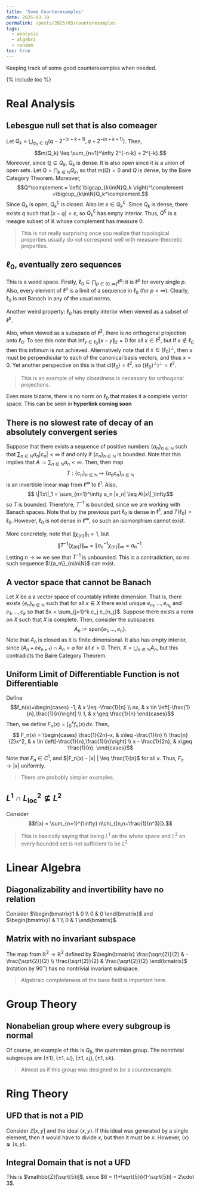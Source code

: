 ```yaml
---
title: 'Some Counterexamples'
date: 2025-03-19
permalink: /posts/2025/03/counterexamples
tags:
  - analysis
  - algebra
  - random
toc: true
---
```

Keeping track of some good counterexamples when needed.

{% include toc %}

# Real Analysis
## Lebesgue null set that is also comeager
Let $Q_{k} = \bigcup_{q_n\in \mathbb{Q}}(q- 2^{-(n+k+1)}, q+2^{-(n+k+1)})$.
Then,
$$m(Q_k) \leq \sum_{n=1}^\infty 2^{-n-k} = 2^{-k}.$$
Moreover, since $\mathbb{Q}\subseteq Q_k$, $Q_k$ is dense.
It is also open since it is a union of open sets.
Let $Q = \bigcap_{k\in\mathbb{N}}Q_k$, so that $m(Q) = 0$ and $Q$ is dense, by the Baire Category Theorem.
Moreover,
$$Q^\complement = \left( \bigcap_{k\in\N}Q_k \right)^\complement =\bigcup_{k\in\N}Q_k^\complement.$$
Since $Q_k$ is open, $Q_k^\complement$ is closed.
Also let $x\in Q_k^\complement$.
Since $Q_k$ is dense, there exists $q$ such that $|x-q| < \varepsilon$, so $Q_k^\complement$ has empty interior.
Thus, $Q^\complement$ is a meagre subset of $\mathbb{R}$ whose complement has measure 0.

> This is not really surprising once you realize that topological properties usually do not correspond well with measure-theoretic properties.

## $\ell_0$, eventually zero sequences
This is a weird space.
Firstly, $\ell_0\subseteq\bigcap_{p\in (0,\infty]}\ell^p$: it is $\ell^p$ for every single $p$.
Also, every element of $\ell^p$ is a limit of a sequence in $\ell_0$ (for $p<\infty$).
Clearly, $\ell_0$ is not Banach in any of the usual norms.

Another weird property: $\ell_0$ has empty interior when viewed as a subset of $\ell^p$.

Also, when viewed as a subspace of $\ell^2$, there is _no_ orthogonal projection onto $\ell_0$. To see this note that $\inf_{y\in\ell_0}\|x-y\|_2 = 0$ for all $x\in\ell^2$, but if $x\notin\ell_0$ then this infimum is not achieved.
Alternatively note that if $x\in(\ell_0)^\perp$, then $x$ must be perpendicular to each of the canonical basis vectors, and thus $x = 0$.
Yet another perspective on this is that $\mathrm{cl}(\ell_0) = \ell^2$, so $((\ell_0)^\perp)^\perp = \ell^2$.
>This is an example of why closedness is necessary for orthogonal projections.

Even more bizarre, there is no norm on $\ell_0$ that makes it a complete vector space.
This can be seen in **hyperlink coming soon**

## There is no slowest rate of decay of an absolutely convergent series
Suppose that there exists a sequence of positive numbers $\{a_n\}_{n\in\mathbb{N}}$ such that $\sum_{n\in\mathbb{N}}a_n|c_n| < \infty$ if and only if $\{c_n\}_{n\in\mathbb{N}}$ is bounded.
Note that this implies that $A := \sum_{n\in\mathbb{N}}a_n <\infty$.
Then, then map 
$$T:\{c_n\}_{n\in\mathbb{N}}\mapsto\{a_nc_n\}_{n\in\mathbb{N}}$$
is an invertible linear map from $\ell^\infty$ to $\ell^1$.
Also,
$$ \|Tx\|_1 = \sum_{n=1}^\infty a_n |x_n| \leq A\|x\|_\infty$$
so $T$ is bounded.
Therefore, $T^{-1}$ is bounded, since we are working with Banach spaces.
Note that by the previous part $\ell_0$ is dense in $\ell^1$, and $T(\ell_0)= \ell_0$.
However, $\ell_0$ is not dense in $\ell^\infty$, so such an isomorphism cannot exist.

More concretely, note that $\|\chi_{\{n\}}\|_1 = 1$, but
$$ \|T^{-1}(\chi_{\{n\}})\|_\infty = \|a_n^{-1}\chi_{\{n\}}\|_\infty = a_n^{-1}.$$
Letting $n\to\infty$ we see that $T^{-1}$ is unbounded.
This is a contradiction, so no such sequence $\{a_n\}_{n\in\N}$ can exist.

## A vector space that cannot be Banach
Let $X$ be a a vector space of countably infinite dimension.
That is, there exists $\{e_n\}_{n\in\mathbb{N}}$ such that for all $x\in X$ there exist unique $e_{n_1},\dots, e_{n_k}$ and $c_1,\dots,c_k$ so that $x = \sum_{j=1}^k c_j e_{n_j}$.
Suppose there exists a norm on $X$ such that $X$ is complete.
Then, consider the subspaces 
$$A_n := \mathrm{span}\{e_1,\dots,e_n\}.$$
Note that $A_n$ is closed as it is finite dimensional.
It also has empty interior, since $(A_n + \varepsilon e_{n+1}) \cap A_n = \varnothing$ for all $\varepsilon > 0$.
Then, $X = \bigcup_{n\in\mathbb{N}}A_n$, but this contradicts the Baire Category Theorem.

## Uniform Limit of Differentiable Function is not Differentiable
Define
$$f_n(x)=\begin{cases}
-1, & x \leq -\frac{1}{n} \\
nx, & x \in \left[-\frac{1}{n},\frac{1}{n}\right] \\
1, & x \geq \frac{1}{n}
\end{cases}$$
Then, we define $F_n(x) = \int_{0}^x f_n(x)\,dx$.
Then,
$$ F_n(x) = \begin{cases}
    \frac{1}{2n}-x, & x\leq -\frac{1}{n} \\
    \frac{n}{2}x^2, & x \in \left[-\frac{1}{n},\frac{1}{n}\right] \\
    x - \frac{1}{2n}, & x\geq \frac{1}{n}.
\end{cases}$$
Note that $F_n\in C^1$, and $|F_n(x) - |x| | \leq \frac{1}{n}$ for all $x$.
Thus, $F_n\to |x|$ uniformly.

> There are probably simpler examples.

## $L^1\cap L^2_{\text{loc}} \not\subseteq L^2$
Consider
$$f(x) = \sum_{n=1}^{\infty} n\chi_{[n,n+\frac{1}{n^3}]}.$$
> This is basically saying that being $L^1$ on the whole space and $L^2$ on every bounded set is not sufficient to be $L^2$

# Linear Algebra
## Diagonalizability and invertibility have no relation
Consider $\begin{bmatrix}1 & 0 \\ 0 & 0 \end{bmatrix}$ and $\begin{bmatrix}1 & 1 \\ 0 & 1 \end{bmatrix}$.

## Matrix with no invariant subspace
The map from $\mathbb{R}^2\to\mathbb{R}^2$ defined by $\begin{bmatrix}
\frac{\sqrt{2}}{2} & -\frac{\sqrt{2}}{2} \\ \frac{\sqrt{2}}{2} & \frac{\sqrt{2}}{2} \end{bmatrix}$ (rotation by $90^\circ$) has no nontrivial invariant subspace.

> Algebraic completeness of the base field is important here.

# Group Theory
## Nonabelian group where every subgroup is normal
Of course, an example of this is $Q_8$, the quaternion group.
The nontrivial subgroups are $\{\pm 1\}, \{\pm 1, \pm i\}, \{\pm 1, \pm j\}, \{\pm 1, \pm k\}$.
> Almost as if this group was designed to be a counterexample.



# Ring Theory
## UFD that is not a PID
Consider $\mathbb{Z}[x,y]$ and the ideal $\langle x,y\rangle$.
If this ideal was generated by a single element, then it would have to divide $x$, but then it must be $x$.
However, $\langle x\rangle \lneq \langle x,y\rangle$.

## Integral Domain that is not a UFD
This is $\mathbb{Z}[\sqrt{5}i]$, since $6 = (1+\sqrt{5}i)(1-\sqrt{5}i) = 2\cdot 3$.

<!-- # Optimization -->
<!-- ## Lipschitz condition is needed for distributed gradient descent
Suppose each agent has cost functions $f_1(x) = \frac{1}{2}(x-n)^2$ and $f_2(x) = \frac{1}{2}(x+n)^2$.
Let the initial point be $x_1(0) = x_2(0)= 0$.
Then, 
$$\begin{align*}
    x_1(1) &= \frac{1}{2}x_1(0) + \frac{1}{2}x_2(0) - \eta_1(x_1(0)-n) =\eta_1 n\\
    x_2(1) &= \frac{1}{2}x_1(0) + \frac{1}{2}x_2(0) - \eta_1(x_2(0)+n) = -\eta_1 n
\end{align*}$$
By induction, we can see that $\frac{1}{2}x_1(k) + \frac{1}{2}x_2(k) = 0$ for all $k$.
Also, $x_2(1) = \eta_1 n - \eta_2(\eta_1 n - n)$ -->